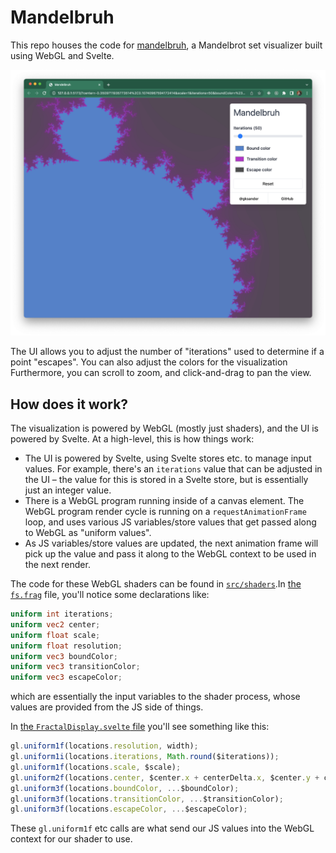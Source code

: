 # Mandelbruh

This repo houses the code for [mandelbruh](https://mandelbruh.dev), a Mandelbrot set visualizer built using WebGL and Svelte.

![Image of the site](./docs/sample.png)

The UI allows you to adjust the number of "iterations" used to determine if a point "escapes". You can also adjust the colors for the visualization Furthermore, you can scroll to zoom, and click-and-drag to pan the view.

## How does it work?

The visualization is powered by WebGL (mostly just shaders), and the UI is powered by Svelte. At a high-level, this is how things work:

- The UI is powered by Svelte, using Svelte stores etc. to manage input values. For example, there's an `iterations` value that can be adjusted in the UI – the value for this is stored in a Svelte store, but is essentially just an integer value.
- There is a WebGL program running inside of a canvas element. The WebGL program render cycle is running on a `requestAnimationFrame` loop, and uses various JS variables/store values that get passed along to WebGL as "uniform values".
- As JS variables/store values are updated, the next animation frame will pick up the value and pass it along to the WebGL context to be used in the next render.

The code for these WebGL shaders can be found in [`src/shaders`](./src/shaders/).In [the `fs.frag`](./src/shaders/fs.frag) file, you'll notice some declarations like:

```glsl
uniform int iterations;
uniform vec2 center;
uniform float scale;
uniform float resolution;
uniform vec3 boundColor;
uniform vec3 transitionColor;
uniform vec3 escapeColor;
```

which are essentially the input variables to the shader process, whose values are provided from the JS side of things.

In [the `FractalDisplay.svelte` file](./src/components/FractalDisplay.svelte) you'll see something like this:

```ts
gl.uniform1f(locations.resolution, width);
gl.uniform1i(locations.iterations, Math.round($iterations));
gl.uniform1f(locations.scale, $scale);
gl.uniform2f(locations.center, $center.x + centerDelta.x, $center.y + centerDelta.y);
gl.uniform3f(locations.boundColor, ...$boundColor);
gl.uniform3f(locations.transitionColor, ...$transitionColor);
gl.uniform3f(locations.escapeColor, ...$escapeColor);
```

These `gl.uniform1f` etc calls are what send our JS values into the WebGL context for our shader to use.

